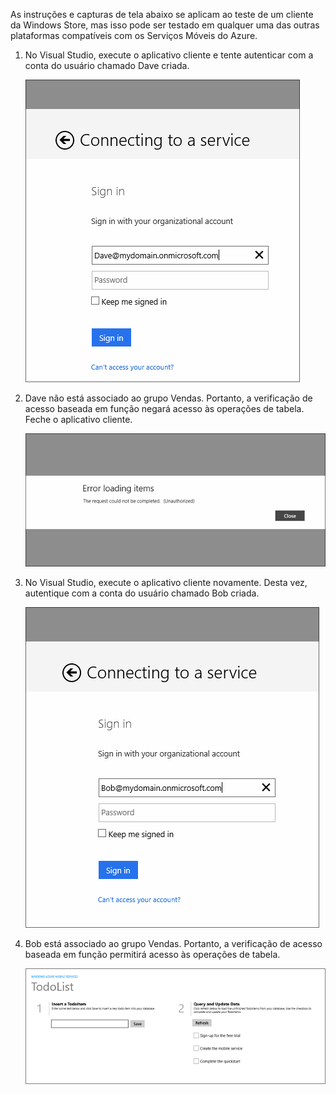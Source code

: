 ﻿
As instruções e capturas de tela abaixo se aplicam ao teste de um cliente da Windows Store, mas isso pode ser testado em qualquer uma das outras plataformas compatíveis com os Serviços Móveis do Azure. 

1. No Visual Studio, execute o aplicativo cliente e tente autenticar com a conta do usuário chamado Dave criada. 

    ![](./media/mobile-services-aad-rbac-test-app/dave-login.png)

2. Dave não está associado ao grupo Vendas. Portanto, a verificação de acesso baseada em função negará acesso às operações de tabela. Feche o aplicativo cliente.

    ![](./media/mobile-services-aad-rbac-test-app/unauthorized.png)

3. No Visual Studio, execute o aplicativo cliente novamente. Desta vez, autentique com a conta do usuário chamado Bob criada.

    ![](./media/mobile-services-aad-rbac-test-app/bob-login.png)

4. Bob está associado ao grupo Vendas. Portanto, a verificação de acesso baseada em função permitirá acesso às operações de tabela.

    ![](./media/mobile-services-aad-rbac-test-app/success.png)



